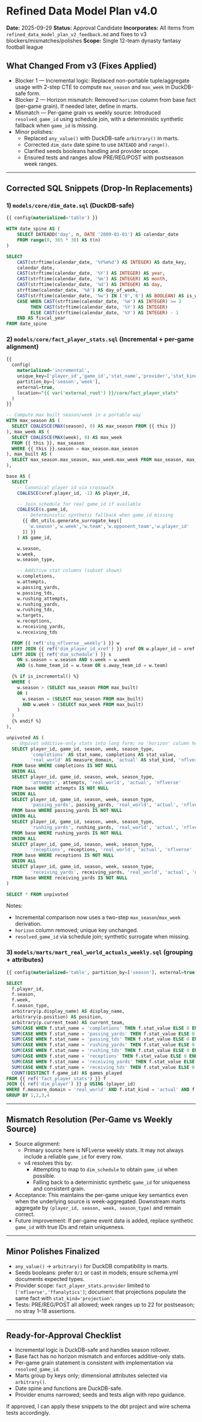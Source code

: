 # Refined Data Model Plan v4.0

**Date:** 2025-09-29
**Status:** Approval Candidate
**Incorporates:** All items from `refined_data_model_plan_v2_feedback.md` and fixes to v3 blockers/mismatches/polishes
**Scope:** Single 12-team dynasty fantasy football league

## What Changed From v3 (Fixes Applied)

- Blocker 1 — Incremental logic: Replaced non-portable tuple/aggregate usage with 2-step CTE to compute `max_season` and `max_week` in DuckDB-safe form.
- Blocker 2 — Horizon mismatch: Removed `horizon` column from base fact (per-game grain). If needed later, define in marts.
- Mismatch — Per-game grain vs weekly source: Introduced `resolved_game_id` using schedule join, with a deterministic synthetic fallback when `game_id` is missing.
- Minor polishes:
  - Replaced `any_value()` with DuckDB-safe `arbitrary()` in marts.
  - Corrected `dim_date` date spine to use `DATEADD` and `range()`.
  - Clarified seeds booleans handling and provider scope.
  - Ensured tests and ranges allow PRE/REG/POST with postseason week ranges.

______________________________________________________________________

## Corrected SQL Snippets (Drop-In Replacements)

### 1) `models/core/dim_date.sql` (DuckDB-safe)

```sql
{{ config(materialized='table') }}

WITH date_spine AS (
    SELECT DATEADD('day', n, DATE '2009-01-01') AS calendar_date
    FROM range(0, 365 * 30) AS t(n)
)

SELECT
    CAST(strftime(calendar_date, '%Y%m%d') AS INTEGER) AS date_key,
    calendar_date,
    CAST(strftime(calendar_date, '%Y') AS INTEGER) AS year,
    CAST(strftime(calendar_date, '%m') AS INTEGER) AS month,
    CAST(strftime(calendar_date, '%d') AS INTEGER) AS day,
    strftime(calendar_date, '%A') AS day_of_week,
    CAST(strftime(calendar_date, '%w') IN ('0','6') AS BOOLEAN) AS is_weekend,
    CASE WHEN CAST(strftime(calendar_date, '%m') AS INTEGER) >= 3
         THEN CAST(strftime(calendar_date, '%Y') AS INTEGER)
         ELSE CAST(strftime(calendar_date, '%Y') AS INTEGER) - 1
    END AS fiscal_year
FROM date_spine
```

### 2) `models/core/fact_player_stats.sql` (Incremental + per-game alignment)

```sql
{{
  config(
    materialized='incremental',
    unique_key=['player_id','game_id','stat_name','provider','stat_kind','measure_domain'],
    partition_by=['season','week'],
    external=true,
    location="{{ var('external_root') }}/core/fact_player_stats"
  )
}}

-- Compute max built season/week in a portable way
WITH max_season AS (
  SELECT COALESCE(MAX(season), 0) AS max_season FROM {{ this }}
), max_week AS (
  SELECT COALESCE(MAX(week), 0) AS max_week
  FROM {{ this }}, max_season
  WHERE {{ this }}.season = max_season.max_season
), max_built AS (
  SELECT max_season.max_season, max_week.max_week FROM max_season, max_week
),

base AS (
  SELECT
    -- Canonical player id via crosswalk
    COALESCE(xref.player_id, -1) AS player_id,

    -- Join schedule for real game_id if available
    COALESCE(s.game_id,
      -- Deterministic synthetic fallback when game_id missing
      {{ dbt_utils.generate_surrogate_key([
        'w.season','w.week','w.team','w.opponent_team','w.player_id'
      ]) }}
    ) AS game_id,

    w.season,
    w.week,
    w.season_type,

    -- Additive stat columns (subset shown)
    w.completions,
    w.attempts,
    w.passing_yards,
    w.passing_tds,
    w.rushing_attempts,
    w.rushing_yards,
    w.rushing_tds,
    w.targets,
    w.receptions,
    w.receiving_yards,
    w.receiving_tds

  FROM {{ ref('stg_nflverse__weekly') }} w
  LEFT JOIN {{ ref('dim_player_id_xref') }} xref ON w.player_id = xref.gsis_id
  LEFT JOIN {{ ref('dim_schedule') }} s
    ON s.season = w.season AND s.week = w.week
    AND (s.home_team_id = w.team OR s.away_team_id = w.team)

  {% if is_incremental() %}
  WHERE (
    w.season > (SELECT max_season FROM max_built)
    OR (
      w.season = (SELECT max_season FROM max_built)
      AND w.week > (SELECT max_week FROM max_built)
    )
  )
  {% endif %}
),

unpivoted AS (
  -- Unpivot additive-only stats into long form; no 'horizon' column here.
  SELECT player_id, game_id, season, week, season_type,
         'completions' AS stat_name, completions AS stat_value,
         'real_world' AS measure_domain, 'actual' AS stat_kind, 'nflverse' AS provider
  FROM base WHERE completions IS NOT NULL
  UNION ALL
  SELECT player_id, game_id, season, week, season_type,
         'attempts', attempts, 'real_world', 'actual', 'nflverse'
  FROM base WHERE attempts IS NOT NULL
  UNION ALL
  SELECT player_id, game_id, season, week, season_type,
         'passing_yards', passing_yards, 'real_world', 'actual', 'nflverse'
  FROM base WHERE passing_yards IS NOT NULL
  UNION ALL
  SELECT player_id, game_id, season, week, season_type,
         'rushing_yards', rushing_yards, 'real_world', 'actual', 'nflverse'
  FROM base WHERE rushing_yards IS NOT NULL
  UNION ALL
  SELECT player_id, game_id, season, week, season_type,
         'receptions', receptions, 'real_world', 'actual', 'nflverse'
  FROM base WHERE receptions IS NOT NULL
  UNION ALL
  SELECT player_id, game_id, season, week, season_type,
         'receiving_yards', receiving_yards, 'real_world', 'actual', 'nflverse'
  FROM base WHERE receiving_yards IS NOT NULL
)

SELECT * FROM unpivoted
```

Notes:

- Incremental comparison now uses a two-step `max_season`/`max_week` derivation.
- `horizon` column removed; unique key unchanged.
- `resolved_game_id` via schedule join; synthetic surrogate when missing.

### 3) `models/marts/mart_real_world_actuals_weekly.sql` (grouping + attributes)

```sql
{{ config(materialized='table', partition_by=['season'], external=true) }}

SELECT
  f.player_id,
  f.season,
  f.week,
  f.season_type,
  arbitrary(p.display_name) AS display_name,
  arbitrary(p.position) AS position,
  arbitrary(p.current_team) AS current_team,
  SUM(CASE WHEN f.stat_name = 'completions' THEN f.stat_value ELSE 0 END) AS completions,
  SUM(CASE WHEN f.stat_name = 'passing_yards' THEN f.stat_value ELSE 0 END) AS passing_yards,
  SUM(CASE WHEN f.stat_name = 'passing_tds' THEN f.stat_value ELSE 0 END) AS passing_tds,
  SUM(CASE WHEN f.stat_name = 'rushing_yards' THEN f.stat_value ELSE 0 END) AS rushing_yards,
  SUM(CASE WHEN f.stat_name = 'rushing_tds' THEN f.stat_value ELSE 0 END) AS rushing_tds,
  SUM(CASE WHEN f.stat_name = 'receptions' THEN f.stat_value ELSE 0 END) AS receptions,
  SUM(CASE WHEN f.stat_name = 'receiving_yards' THEN f.stat_value ELSE 0 END) AS receiving_yards,
  SUM(CASE WHEN f.stat_name = 'receiving_tds' THEN f.stat_value ELSE 0 END) AS receiving_tds,
  COUNT(DISTINCT f.game_id) AS games_played
FROM {{ ref('fact_player_stats') }} f
JOIN {{ ref('dim_player') }} p USING (player_id)
WHERE f.measure_domain = 'real_world' AND f.stat_kind = 'actual' AND f.provider = 'nflverse'
GROUP BY 1,2,3,4
```

______________________________________________________________________

## Mismatch Resolution (Per-Game vs Weekly Source)

- Source alignment:
  - Primary source here is NFLverse weekly stats. It may not always include a reliable `game_id` for every row.
  - v4 resolves this by:
    - Attempting to map to `dim_schedule` to obtain `game_id` when possible.
    - Falling back to a deterministic synthetic `game_id` for uniqueness and consistent grain.
- Acceptance: This maintains the per-game unique key semantics even when the underlying source is week-aggregated. Downstream marts aggregate by `(player_id, season, week, season_type)` and remain correct.
- Future improvement: If per-game event data is added, replace synthetic `game_id` with true IDs and retain uniqueness.

______________________________________________________________________

## Minor Polishes Finalized

- `any_value()` → `arbitrary()` for DuckDB compatibility in marts.
- Seeds booleans: prefer `0/1` or cast in models; ensure schema.yml documents expected types.
- Provider scope: `fact_player_stats.provider` limited to `['nflverse','ffanalytics']`; document that projections populate the same fact with `stat_kind='projection'`.
- Tests: PRE/REG/POST all allowed; week ranges up to 22 for postseason; no stray 1–18 assertions.

______________________________________________________________________

## Ready-for-Approval Checklist

- Incremental logic is DuckDB-safe and handles season rollover.
- Base fact has no horizon mismatch and enforces additive-only stats.
- Per-game grain statement is consistent with implementation via `resolved_game_id`.
- Marts group by keys only; dimensional attributes selected via `arbitrary()`.
- Date spine and functions are DuckDB-safe.
- Provider enums narrowed; seeds and tests align with repo guidance.

If approved, I can apply these snippets to the dbt project and wire schema tests accordingly.
